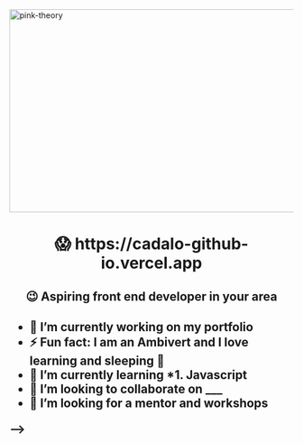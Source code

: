 <img align = "center" alt="pink-theory" width = "1000" height = "360" src = "https://user-images.githubusercontent.com/82696971/227469620-557fea66-5a83-48d4-a858-b44306164b72.png">

<H1 align = "center"> 😱 https://cadalo-github-io.vercel.app </H1> 
<H2 align = "center">  😉 Aspiring front end developer in your area <h2>

- 🔭 I’m currently working on my portfolio
- ⚡ Fun fact: I am an Ambivert and I love learning and sleeping 🤠
- 🌱 I’m currently learning *1. Javascript 
- 👯 I’m looking to collaborate on ___
- 🤔 I’m looking for a mentor and workshops

-->
